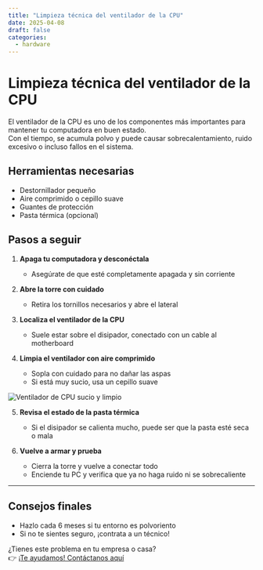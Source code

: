```yaml
---
title: "Limpieza técnica del ventilador de la CPU"
date: 2025-04-08
draft: false
categories:
  - hardware
---
```


# Limpieza técnica del ventilador de la CPU

El ventilador de la CPU es uno de los componentes más importantes para mantener tu computadora en buen estado.  
Con el tiempo, se acumula polvo y puede causar sobrecalentamiento, ruido excesivo o incluso fallos en el sistema.

## Herramientas necesarias

- Destornillador pequeño
- Aire comprimido o cepillo suave
- Guantes de protección
- Pasta térmica (opcional)

## Pasos a seguir

1. **Apaga tu computadora y desconéctala**
   - Asegúrate de que esté completamente apagada y sin corriente

2. **Abre la torre con cuidado**
   - Retira los tornillos necesarios y abre el lateral

3. **Localiza el ventilador de la CPU**
   - Suele estar sobre el disipador, conectado con un cable al motherboard

4. **Limpia el ventilador con aire comprimido**
   - Sopla con cuidado para no dañar las aspas
   - Si está muy sucio, usa un cepillo suave

![Ventilador de CPU sucio y limpio](/images/ventilador-cpu.webp)

5. **Revisa el estado de la pasta térmica**
   - Si el disipador se calienta mucho, puede ser que la pasta esté seca o mala

6. **Vuelve a armar y prueba**
   - Cierra la torre y vuelve a conectar todo
   - Enciende tu PC y verifica que ya no haga ruido ni se sobrecaliente

---

## Consejos finales

- Hazlo cada 6 meses si tu entorno es polvoriento
- Si no te sientes seguro, ¡contrata a un técnico!

¿Tienes este problema en tu empresa o casa?  
👉 [¡Te ayudamos! Contáctanos aquí](/contacto/)
